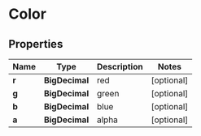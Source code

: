 

# Color


## Properties

| Name | Type | Description | Notes |
|------------ | ------------- | ------------- | -------------|
|**r** | **BigDecimal** | red |  [optional] |
|**g** | **BigDecimal** | green |  [optional] |
|**b** | **BigDecimal** | blue |  [optional] |
|**a** | **BigDecimal** | alpha |  [optional] |



